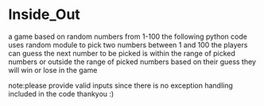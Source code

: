 # Inside_Out
a game based on random numbers from 1-100
the following python code uses random module to pick two numbers between 1 and 100 
the players can guess the next number to be picked is within the range of picked numbers or outside the range of picked numbers based on their guess they will win or lose in the game

note:please provide valid inputs since there is no exception handling included in the code thankyou :)
